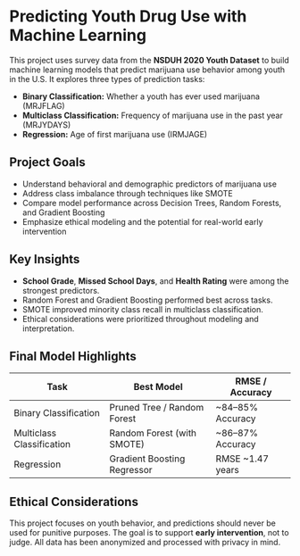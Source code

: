 # Predicting Youth Drug Use with Machine Learning

This project uses survey data from the **NSDUH 2020 Youth Dataset** to build machine learning models that predict marijuana use behavior among youth in the U.S. It explores three types of prediction tasks:

- **Binary Classification:** Whether a youth has ever used marijuana (MRJFLAG)
- **Multiclass Classification:** Frequency of marijuana use in the past year (MRJYDAYS)
- **Regression:** Age of first marijuana use (IRMJAGE)

## Project Goals

- Understand behavioral and demographic predictors of marijuana use
- Address class imbalance through techniques like SMOTE
- Compare model performance across Decision Trees, Random Forests, and Gradient Boosting
- Emphasize ethical modeling and the potential for real-world early intervention


## Key Insights

- **School Grade**, **Missed School Days**, and **Health Rating** were among the strongest predictors.
- Random Forest and Gradient Boosting performed best across tasks.
- SMOTE improved minority class recall in multiclass classification.
- Ethical considerations were prioritized throughout modeling and interpretation.

## Final Model Highlights

| Task               | Best Model              | RMSE / Accuracy |
|--------------------|--------------------------|------------------|
| Binary Classification | Pruned Tree / Random Forest | ~84–85% Accuracy |
| Multiclass Classification | Random Forest (with SMOTE) | ~86–87% Accuracy |
| Regression            | Gradient Boosting Regressor | RMSE ~1.47 years |

## Ethical Considerations

This project focuses on youth behavior, and predictions should never be used for punitive purposes. The goal is to support **early intervention**, not to judge. All data has been anonymized and processed with privacy in mind.


